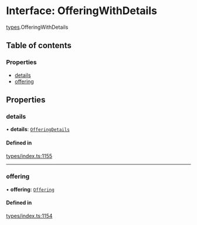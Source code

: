 # Interface: OfferingWithDetails

[types](../wiki/types).OfferingWithDetails

## Table of contents

### Properties

- [details](../wiki/types.OfferingWithDetails#details)
- [offering](../wiki/types.OfferingWithDetails#offering)

## Properties

### details

• **details**: [`OfferingDetails`](../wiki/api.entities.Offering.types.OfferingDetails)

#### Defined in

[types/index.ts:1155](https://github.com/PolymathNetwork/polymesh-sdk/blob/c6fe1be3/src/types/index.ts#L1155)

___

### offering

• **offering**: [`Offering`](../wiki/api.entities.Offering.Offering)

#### Defined in

[types/index.ts:1154](https://github.com/PolymathNetwork/polymesh-sdk/blob/c6fe1be3/src/types/index.ts#L1154)
